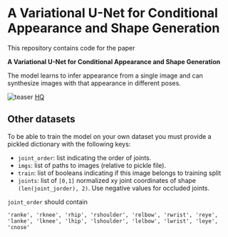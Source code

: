 # A Variational U-Net for Conditional Appearance and Shape Generation

This repository contains code for the paper

**A Variational U-Net for Conditional Appearance and Shape Generation**

The model learns to infer appearance from a single image and can synthesize
images with that appearance in different poses.

![teaser](assets/cvpr2018_large.gif)
[HQ](https://gfycat.com/ThinUntriedGoldenmantledgroundsquirrel)


## Other datasets

To be able to train the model on your own dataset you must provide a pickled
dictionary with the following keys:

- `joint_order`: list indicating the order of joints. 
- `imgs`: list of paths to images (relative to pickle file).
- `train`: list of booleans indicating if this image belongs to training split
- `joints`: list of `[0,1]` normalized xy joint coordinates of shape `(len(joint_jorder), 2)`. Use negative values for occluded joints.

`joint_order` should contain

    'ranke', 'rknee', 'rhip', 'rshoulder', 'relbow', 'rwrist', 'reye', 'lanke', 'lknee', 'lhip', 'lshoulder', 'lelbow', 'lwrist', 'leye', 'cnose'
